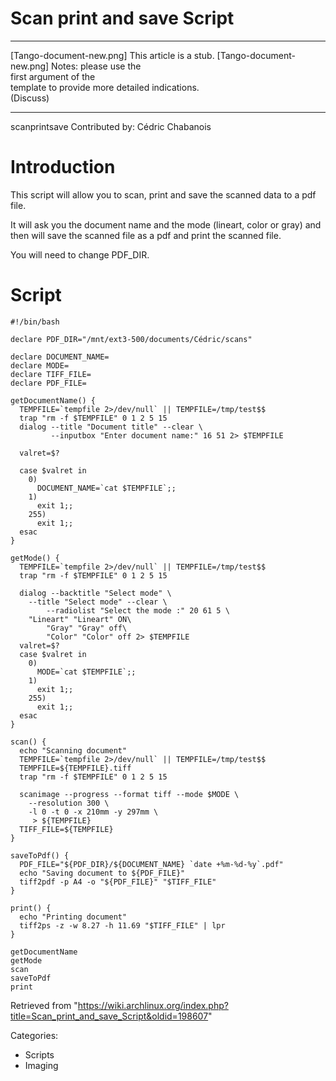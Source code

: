 Scan print and save Script
==========================

  ------------------------ ------------------------ ------------------------
  [Tango-document-new.png] This article is a stub.  [Tango-document-new.png]
                           Notes: please use the    
                           first argument of the    
                           template to provide more 
                           detailed indications.    
                           (Discuss)                
  ------------------------ ------------------------ ------------------------

scanprintsave Contributed by: Cédric Chabanois

Introduction
============

This script will allow you to scan, print and save the scanned data to a
pdf file.

It will ask you the document name and the mode (lineart, color or gray)
and then will save the scanned file as a pdf and print the scanned file.

You will need to change PDF_DIR.

Script
======

    #!/bin/bash

    declare PDF_DIR="/mnt/ext3-500/documents/Cédric/scans"

    declare DOCUMENT_NAME=
    declare MODE=
    declare TIFF_FILE=
    declare PDF_FILE=

    getDocumentName() {
      TEMPFILE=`tempfile 2>/dev/null` || TEMPFILE=/tmp/test$$
      trap "rm -f $TEMPFILE" 0 1 2 5 15
      dialog --title "Document title" --clear \
             --inputbox "Enter document name:" 16 51 2> $TEMPFILE

      valret=$?

      case $valret in
        0)
          DOCUMENT_NAME=`cat $TEMPFILE`;;
        1)
          exit 1;;
        255)
          exit 1;;
      esac
    }

    getMode() {
      TEMPFILE=`tempfile 2>/dev/null` || TEMPFILE=/tmp/test$$
      trap "rm -f $TEMPFILE" 0 1 2 5 15

      dialog --backtitle "Select mode" \
    	--title "Select mode" --clear \
            --radiolist "Select the mode :" 20 61 5 \
    	"Lineart" "Lineart" ON\
            "Gray" "Gray" off\
            "Color" "Color" off 2> $TEMPFILE
      valret=$?
      case $valret in
        0)
          MODE=`cat $TEMPFILE`;;
        1)
          exit 1;;
        255)
          exit 1;;
      esac
    }

    scan() {
      echo "Scanning document"
      TEMPFILE=`tempfile 2>/dev/null` || TEMPFILE=/tmp/test$$
      TEMPFILE=${TEMPFILE}.tiff
      trap "rm -f $TEMPFILE" 0 1 2 5 15

      scanimage --progress --format tiff --mode $MODE \
        --resolution 300 \
        -l 0 -t 0 -x 210mm -y 297mm \
         > ${TEMPFILE}
      TIFF_FILE=${TEMPFILE}
    }

    saveToPdf() {
      PDF_FILE="${PDF_DIR}/${DOCUMENT_NAME} `date +%m-%d-%y`.pdf"
      echo "Saving document to ${PDF_FILE}"
      tiff2pdf -p A4 -o "${PDF_FILE}" "$TIFF_FILE"
    }

    print() {
      echo "Printing document"
      tiff2ps -z -w 8.27 -h 11.69 "$TIFF_FILE" | lpr
    }

    getDocumentName
    getMode
    scan
    saveToPdf
    print

Retrieved from
"https://wiki.archlinux.org/index.php?title=Scan_print_and_save_Script&oldid=198607"

Categories:

-   Scripts
-   Imaging
